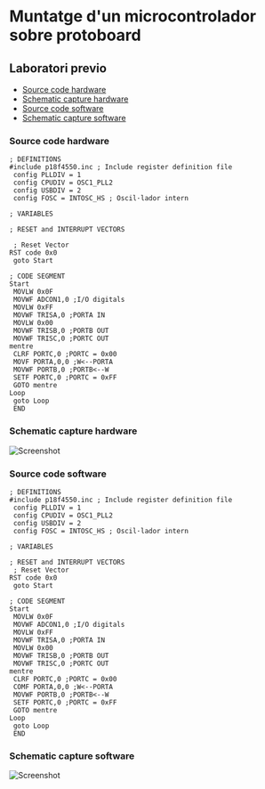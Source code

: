 # Muntatge d'un microcontrolador sobre protoboard

## Laboratori previo
- [Source code hardware](#source-code-hardware)
- [Schematic capture hardware](#schematic-capture-hardware)
- [Source code software](#source-code-software)
- [Schematic capture software](#schematic-capture-software)

### Source code hardware

```
; DEFINITIONS
#include p18f4550.inc ; Include register definition file
 config PLLDIV = 1
 config CPUDIV = OSC1_PLL2
 config USBDIV = 2
 config FOSC = INTOSC_HS ; Oscil·lador intern
 
; VARIABLES

; RESET and INTERRUPT VECTORS

 ; Reset Vector
RST code 0x0
 goto Start
 
; CODE SEGMENT
Start
 MOVLW 0x0F
 MOVWF ADCON1,0 ;I/O digitals
 MOVLW 0xFF
 MOVWF TRISA,0 ;PORTA IN
 MOVLW 0x00
 MOVWF TRISB,0 ;PORTB OUT
 MOVWF TRISC,0 ;PORTC OUT
mentre
 CLRF PORTC,0 ;PORTC = 0x00
 MOVF PORTA,0,0 ;W<--PORTA
 MOVWF PORTB,0 ;PORTB<--W
 SETF PORTC,0 ;PORTC = 0xFF
 GOTO mentre
Loop
 goto Loop
 END
```

### Schematic capture hardware

![Screenshot](https://github.com/srmeeseeks/CI-FIB/blob/master/L3/L3-hardware.jpg)

### Source code software

```
; DEFINITIONS
#include p18f4550.inc ; Include register definition file
 config PLLDIV = 1
 config CPUDIV = OSC1_PLL2
 config USBDIV = 2
 config FOSC = INTOSC_HS ; Oscil·lador intern
 
; VARIABLES

; RESET and INTERRUPT VECTORS
 ; Reset Vector
RST code 0x0
 goto Start
 
; CODE SEGMENT
Start
 MOVLW 0x0F
 MOVWF ADCON1,0 ;I/O digitals
 MOVLW 0xFF
 MOVWF TRISA,0 ;PORTA IN
 MOVLW 0x00
 MOVWF TRISB,0 ;PORTB OUT
 MOVWF TRISC,0 ;PORTC OUT
mentre
 CLRF PORTC,0 ;PORTC = 0x00
 COMF PORTA,0,0 ;W<--PORTA
 MOVWF PORTB,0 ;PORTB<--W
 SETF PORTC,0 ;PORTC = 0xFF
 GOTO mentre
Loop
 goto Loop
 END
```

### Schematic capture software

![Screenshot](https://github.com/srmeeseeks/CI-FIB/blob/master/L3/L3-software.jpg)
